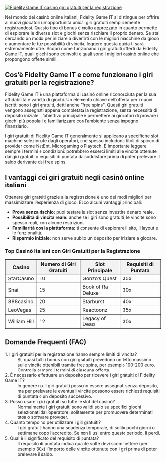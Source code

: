 [![Fidelity Game IT casino giri gratuiti per la registrazione](https://123-caf.pages.dev/gitsignup.png)](https://vrmoo.ru/Bt82HjjY)

<div>     <p>Nel mondo dei casinò online italiani, Fidelity Game IT si distingue per offrire ai nuovi giocatori un'opportunità unica: giri gratuiti semplicemente registrandosi. Questo tipo di bonus è molto apprezzato in quanto permette di esplorare le diverse slot e giochi senza rischiare il proprio denaro. Se stai cercando un modo per iniziare a divertirti con le migliori macchine da gioco e aumentare le tue possibilità di vincita, leggere questa guida ti sarà estremamente utile. Scopri come funzionano i giri gratuiti offerti da Fidelity Game IT, quali giochi sono coinvolti e quali sono i migliori casinò online che propongono offerte simili.</p>    <h2>Cos’è Fidelity Game IT e come funzionano i giri gratuiti per la registrazione?</h2>   <p>Fidelity Game IT è una piattaforma di casinò online riconosciuta per la sua affidabilità e varietà di giochi. Un elemento chiave dell’offerta per i nuovi iscritti sono i giri gratuiti, detti anche "free spins". Questi giri gratuiti vengono assegnati appena completata la registrazione, senza necessità di deposito iniziale. L’obiettivo principale è permettere ai giocatori di provare i giochi più popolari e familiarizzare con l’ambiente senza impegno finanziario.</p>   <p>I giri gratuiti di Fidelity Game IT generalmente si applicano a specifiche slot machine selezionate dagli operatori, che spesso includono titoli di spicco di provider come NetEnt, Microgaming o Playtech. È importante leggere sempre i termini e condizioni: potrebbero esserci limiti alle vincite ottenute dai giri gratuiti o requisiti di puntata da soddisfare prima di poter prelevare il saldo derivante dai free spins.</p>    <h2>I vantaggi dei giri gratuiti negli casinò online italiani</h2>   <p>Ottenere giri gratuiti grazie alla registrazione è uno dei modi migliori per massimizzare l’esperienza di gioco. Ecco alcuni vantaggi principali:</p>   <ul>     <li><strong>Prova senza rischio:</strong> puoi testare le slot senza investire denaro reale.</li>     <li><strong>Possibilità di vincita reale:</strong> anche se i giri sono gratuiti, le vincite sono spesso reali, con alcune restrizioni.</li>     <li><strong>Familiarità con la piattaforma:</strong> ti consente di esplorare il sito, il layout e le funzionalità.</li>     <li><strong>Risparmio iniziale:</strong> non serve subito un deposito per iniziare a giocare.</li>   </ul>    <h3>Top Casinò Italiani con Giri Gratuiti per la Registrazione</h3>   <table border="1" cellpadding="5" cellspacing="0" style="border-collapse: collapse; width: 100%;">     <thead>       <tr style="background-color: #f2f2f2;">         <th>Casino</th>         <th>Numero di Giri Gratuiti</th>         <th>Slot Principale</th>         <th>Requisiti di Puntata</th>       </tr>     </thead>     <tbody>       <tr>         <td>StarCasino</td>         <td>10</td>         <td>Gonzo’s Quest</td>         <td>35x</td>       </tr>       <tr>         <td>Snai</td>         <td>15</td>         <td>Book of Ra Deluxe</td>         <td>30x</td>       </tr>       <tr>         <td>888casino</td>         <td>20</td>         <td>Starburst</td>         <td>40x</td>       </tr>       <tr>         <td>LeoVegas</td>         <td>25</td>         <td>Reactoonz</td>         <td>35x</td>       </tr>       <tr>         <td>William Hill</td>         <td>12</td>         <td>Legacy of Dead</td>         <td>30x</td>       </tr>     </tbody>   </table>    <h2>Domande Frequenti (FAQ)</h2>   <dl>     <dt>1. I giri gratuiti per la registrazione hanno sempre limiti di vincita?</dt>     <dd>Sì, quasi tutti i bonus con giri gratuiti prevedono un tetto massimo sulle vincite ottenibili tramite free spins, per esempio 100-200 euro. Controlla sempre i termini di ciascuna offerta.</dd>      <dt>2. È necessario effettuare un deposito per ricevere i giri gratuiti di Fidelity Game IT?</dt>     <dd>In genere no. I giri gratuiti possono essere assegnati senza deposito, ma per prelevare le eventuali vincite possono essere richiesti requisiti di puntata o un deposito successivo.</dd>      <dt>3. Posso usare i giri gratuiti su tutte le slot del casinò?</dt>     <dd>Normalmente i giri gratuiti sono validi solo su specifici giochi selezionati dall’operatore, solitamente per promuovere determinati titoli o software provider.</dd>      <dt>4. Quanto tempo ho per utilizzare i giri gratuiti?</dt>     <dd>I giri gratuiti hanno una scadenza temporale, di solito pochi giorni o settimane dopo l’accredito. Se non li usi entro questo periodo, li perdi.</dd>      <dt>5. Qual è il significato del requisito di puntata?</dt>     <dd>Il requisito di puntata indica quante volte devi scommettere (per esempio 30x) l’importo delle vincite ottenute con i giri prima di poter prelevare il saldo.</dd>   </dl> </div>